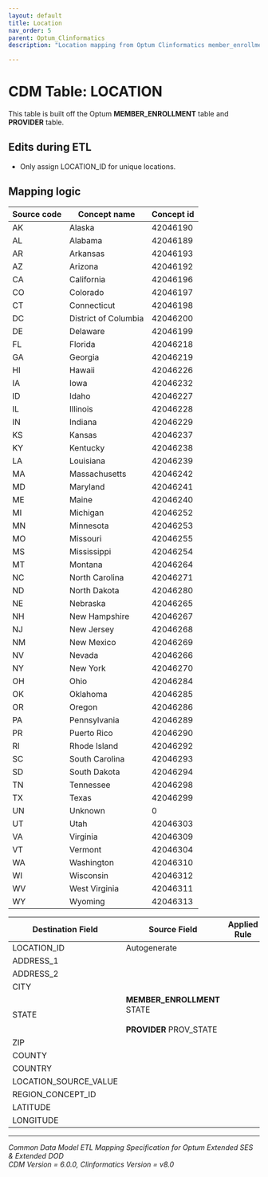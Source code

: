 ```yaml
---
layout: default
title: Location
nav_order: 5
parent: Optum_Clinformatics
description: "Location mapping from Optum Clinformatics member_enrollment and provider tables"

---
```

# CDM Table: LOCATION

This table is built off the Optum **MEMBER_ENROLLMENT** table and **PROVIDER** table.

## **Edits during ETL**

-   Only assign LOCATION_ID for unique locations.


## **Mapping logic**

|**Source code**|**Concept name**|**Concept id**|
|---------------------|----------------|----------------|
|AK|Alaska|42046190
|AL|Alabama|42046189
|AR|Arkansas|42046193
|AZ|Arizona|42046192
|CA|California|42046196
|CO|Colorado|42046197
|CT|Connecticut|42046198
|DC|District of Columbia|42046200
|DE|Delaware|42046199
|FL|Florida|42046218
|GA|Georgia|42046219
|HI|Hawaii|42046226
|IA|Iowa|42046232
|ID|Idaho|42046227
|IL|Illinois|42046228
|IN|Indiana|42046229
|KS|Kansas|42046237
|KY|Kentucky|42046238
|LA|Louisiana|42046239
|MA|Massachusetts|42046242
|MD|Maryland|42046241
|ME|Maine|42046240
|MI|Michigan|42046252
|MN|Minnesota|42046253
|MO|Missouri|42046255
|MS|Mississippi|42046254
|MT|Montana|42046264
|NC|North Carolina|42046271
|ND|North Dakota|42046280
|NE|Nebraska|42046265
|NH|New Hampshire|42046267
|NJ|New Jersey|42046268
|NM|New Mexico|42046269
|NV|Nevada|42046266
|NY|New York|42046270
|OH|Ohio|42046284
|OK|Oklahoma|42046285
|OR|Oregon|42046286
|PA|Pennsylvania|42046289
|PR|Puerto Rico|42046290
|RI|Rhode Island|42046292
|SC|South Carolina|42046293
|SD|South Dakota|42046294
|TN|Tennessee|42046298
|TX|Texas|42046299
|UN|Unknown|0
|UT|Utah|42046303
|VA|Virginia|42046309
|VT|Vermont|42046304
|WA|Washington|42046310
|WI|Wisconsin|42046312
|WV|West Virginia|42046311
|WY|Wyoming|42046313


|**Destination Field**|**Source Field**|**Applied Rule**|**Comment**|
|---------------------|----------------|----------------|-----------|
|LOCATION_ID|Autogenerate | |
|ADDRESS_1| | | |
|ADDRESS_2| | | |
|CITY| | | |
|STATE|**MEMBER_ENROLLMENT** STATE<br/><br>**PROVIDER** PROV_STATE| | |
|ZIP| | | |
|COUNTY| | | |
|COUNTRY| | | |
|LOCATION_SOURCE_VALUE| | ||
|REGION_CONCEPT_ID||||
|LATITUDE| | | |
|LONGITUDE| | | |
---
*Common Data Model ETL Mapping Specification for Optum Extended SES & Extended DOD*
<br>*CDM Version = 6.0.0, Clinformatics Version = v8.0*